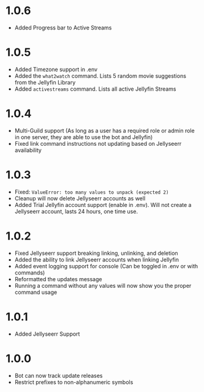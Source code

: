 # 1.0.6

- Added Progress bar to Active Streams

# 1.0.5

- Added Timezone support in .env
- Added the `what2watch` command. Lists 5 random movie suggestions from the Jellyfin Library
- Added `activestreams` command. Lists all active Jellyfin Streams

# 1.0.4

- Multi-Guild support (As long as a user has a required role or admin role in one server, they are able to use the bot and Jellyfin)
- Fixed link command instructions not updating based on Jellyseerr availability

# 1.0.3

- Fixed: `ValueError: too many values to unpack (expected 2)`
- Cleanup will now delete Jellyseerr accounts as well
- Added Trial Jellyfin account support (enable in .env). Will not create a Jellyseerr account, lasts 24 hours, one time use.

# 1.0.2

- Fixed Jellyseerr support breaking linking, unlinking, and deletion
- Added the ability to link Jellyseerr accounts when linking Jellyfin
- Added event logging support for console (Can be toggled in .env or with commands)
- Reformatted the updates message
- Running a command without any values will now show you the proper command usage

# 1.0.1

- Added Jellyseerr Support

# 1.0.0

- Bot can now track update releases
- Restrict prefixes to non-alphanumeric symbols